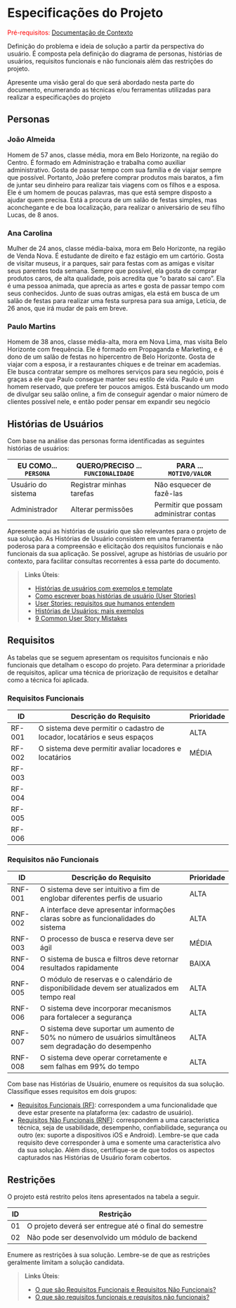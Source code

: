 # Especificações do Projeto

<span style="color:red">Pré-requisitos: <a href="01-Documentação de Contexto.md"> Documentação de Contexto</a></span>

Definição do problema e ideia de solução a partir da perspectiva do usuário. É composta pela definição do  diagrama de personas, histórias de usuários, requisitos funcionais e não funcionais além das restrições do projeto.

Apresente uma visão geral do que será abordado nesta parte do documento, enumerando as técnicas e/ou ferramentas utilizadas para realizar a especificações do projeto

## Personas


### João Almeida
Homem de 57 anos, classe média, mora em Belo Horizonte, na região do Centro. É formado em Administração e trabalha como auxiliar administrativo. Gosta de passar tempo com sua família e de viajar sempre que possível. Portanto, João prefere comprar produtos mais baratos, a fim de juntar seu dinheiro para realizar tais viagens com os filhos e a esposa. Ele é um homem de poucas palavras, mas que está sempre disposto a ajudar quem precisa. Está a procura de um salão de festas simples, mas aconchegante e de boa localização, para realizar o aniversário de seu filho Lucas, de 8 anos.

### Ana Carolina
Mulher de 24 anos, classe média-baixa, mora em Belo Horizonte, na região de Venda Nova. É estudante de direito e faz estágio em um cartório. Gosta de visitar museus, ir a parques, sair para festas com as amigas e visitar seus parentes toda semana. Sempre que possível, ela gosta de comprar produtos caros, de alta qualidade, pois acredita que “o barato sai caro”. Ela é uma pessoa animada, que aprecia as artes e gosta de passar tempo com seus conhecidos. Junto de suas outras amigas, ela está em busca de um salão de festas para realizar uma festa surpresa para sua amiga, Letícia, de 26 anos, que irá mudar de país em breve.

### Paulo Martins
Homem de 38 anos, classe média-alta, mora em Nova Lima, mas visita Belo Horizonte com frequência. Ele é formado em Propaganda e Marketing, e é dono de um salão de festas no hipercentro de Belo Horizonte. Gosta de viajar com a esposa, ir a restaurantes chiques e de treinar em academias. Ele busca contratar sempre os melhores serviços para seu negócio, pois é graças a ele que Paulo consegue manter seu estilo de vida. Paulo é um homem reservado, que prefere ter poucos amigos. Está buscando um modo de divulgar seu salão online, a fim de conseguir agendar o maior número de clientes possível nele, e então poder pensar em expandir seu negócio


## Histórias de Usuários

Com base na análise das personas forma identificadas as seguintes histórias de usuários:

|EU COMO... `PERSONA`| QUERO/PRECISO ... `FUNCIONALIDADE` |PARA ... `MOTIVO/VALOR`                 |
|--------------------|------------------------------------|----------------------------------------|
|Usuário do sistema  | Registrar minhas tarefas           | Não esquecer de fazê-las               |
|Administrador       | Alterar permissões                 | Permitir que possam administrar contas |

Apresente aqui as histórias de usuário que são relevantes para o projeto de sua solução. As Histórias de Usuário consistem em uma ferramenta poderosa para a compreensão e elicitação dos requisitos funcionais e não funcionais da sua aplicação. Se possível, agrupe as histórias de usuário por contexto, para facilitar consultas recorrentes à essa parte do documento.

> **Links Úteis**:
> - [Histórias de usuários com exemplos e template](https://www.atlassian.com/br/agile/project-management/user-stories)
> - [Como escrever boas histórias de usuário (User Stories)](https://medium.com/vertice/como-escrever-boas-users-stories-hist%C3%B3rias-de-usu%C3%A1rios-b29c75043fac)
> - [User Stories: requisitos que humanos entendem](https://www.luiztools.com.br/post/user-stories-descricao-de-requisitos-que-humanos-entendem/)
> - [Histórias de Usuários: mais exemplos](https://www.reqview.com/doc/user-stories-example.html)
> - [9 Common User Story Mistakes](https://airfocus.com/blog/user-story-mistakes/)



## Requisitos

As tabelas que se seguem apresentam os requisitos funcionais e não funcionais que detalham o escopo do projeto. Para determinar a prioridade de requisitos, aplicar uma técnica de priorização de requisitos e detalhar como a técnica foi aplicada.

### Requisitos Funcionais

|ID    | Descrição do Requisito  | Prioridade |
|------|-----------------------------------------|----|
|RF-001| O sistema deve permitir o cadastro de locador, locatários e seus espaços | ALTA  |
|RF-002| O sistema deve permitir avaliar locadores e locatários                   | MÉDIA  |
|RF-003|  |   |
|RF-004|  |   |
|RF-005|  |   |
|RF-006|  |   |

### Requisitos não Funcionais

|ID     | Descrição do Requisito  | Prioridade |
|-------|-------------------------|----|
|RNF-001| O sistema deve ser intuitivo a fim de englobar diferentes perfis de usuario                               | ALTA  |
|RNF-002| A interface deve apresentar informações claras sobre as funcionalidades do sistema                        | ALTA  |
|RNF-003| O processo de busca e reserva deve ser ágil                                                               | MÉDIA  |
|RNF-004| O sistema de busca e filtros deve retornar resultados rapidamente                                         | BAIXA  |
|RNF-005| O módulo de reservas e o calendário de disponibilidade devem ser atualizados em tempo real                | ALTA  |
|RNF-006| O sistema deve incorporar mecanismos para fortalecer a segurança                                          | ALTA  |
|RNF-007| O sistema deve suportar um aumento de 50% no número de usuários simultâneos sem degradação do desempenho  | ALTA  |
|RNF-008| O sistema deve operar corretamente e sem falhas em 99% do tempo                                           | ALTA  |


Com base nas Histórias de Usuário, enumere os requisitos da sua solução. Classifique esses requisitos em dois grupos:

- [Requisitos Funcionais
 (RF)](https://pt.wikipedia.org/wiki/Requisito_funcional):
 correspondem a uma funcionalidade que deve estar presente na
  plataforma (ex: cadastro de usuário).
- [Requisitos Não Funcionais
  (RNF)](https://pt.wikipedia.org/wiki/Requisito_n%C3%A3o_funcional):
  correspondem a uma característica técnica, seja de usabilidade,
  desempenho, confiabilidade, segurança ou outro (ex: suporte a
  dispositivos iOS e Android).
Lembre-se que cada requisito deve corresponder à uma e somente uma
característica alvo da sua solução. Além disso, certifique-se de que
todos os aspectos capturados nas Histórias de Usuário foram cobertos.

## Restrições

O projeto está restrito pelos itens apresentados na tabela a seguir.

|ID| Restrição                                             |
|--|-------------------------------------------------------|
|01| O projeto deverá ser entregue até o final do semestre |
|02| Não pode ser desenvolvido um módulo de backend        |

Enumere as restrições à sua solução. Lembre-se de que as restrições geralmente limitam a solução candidata.

> **Links Úteis**:
> - [O que são Requisitos Funcionais e Requisitos Não Funcionais?](https://codificar.com.br/requisitos-funcionais-nao-funcionais/)
> - [O que são requisitos funcionais e requisitos não funcionais?](https://analisederequisitos.com.br/requisitos-funcionais-e-requisitos-nao-funcionais-o-que-sao/)
